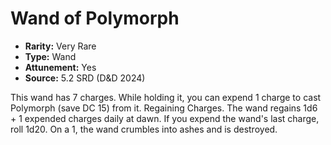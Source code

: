 # Wand of Polymorph

- **Rarity:** Very Rare
- **Type:** Wand
- **Attunement:** Yes
- **Source:** 5.2 SRD (D&D 2024)

This wand has 7 charges. While holding it, you can expend 1 charge to cast Polymorph (save DC 15) from it. Regaining Charges. The wand regains 1d6 + 1 expended charges daily at dawn. If you expend the wand's last charge, roll 1d20. On a 1, the wand crumbles into ashes and is destroyed.
